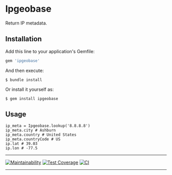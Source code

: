 # Ipgeobase

Return IP metadata. 

## Installation

Add this line to your application's Gemfile:

```ruby
gem 'ipgeobase'
```

And then execute:

    $ bundle install

Or install it yourself as:

    $ gem install ipgeobase

## Usage

```
ip_meta = Ipgeobase.lookup('8.8.8.8')
ip_meta.city # Ashburn
ip_meta.country # United States
ip_meta.countryCode # US
ip.lat # 39.03
ip.lon # -77.5
```

***
[![Maintainability](https://api.codeclimate.com/v1/badges/b90df6fed50187ed898d/maintainability)](https://codeclimate.com/github/StrakhovRoman/Ipgeobase/maintainability)
[![Test Coverage](https://api.codeclimate.com/v1/badges/b90df6fed50187ed898d/test_coverage)](https://codeclimate.com/github/StrakhovRoman/Ipgeobase/test_coverage)
[![CI](https://github.com/StrakhovRoman/Ipgeobase/actions/workflows/main.yml/badge.svg)](https://github.com/StrakhovRoman/Ipgeobase/actions/workflows/main.yml)
***
